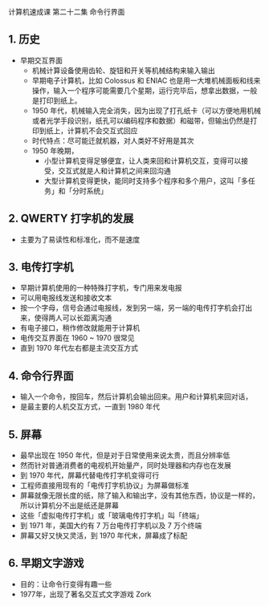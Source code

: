 计算机速成课 第二十二集 命令行界面


## 1. 历史
- 早期交互界面
    - 机械计算设备使用齿轮、旋钮和开关等机械结构来输入输出
    - 早期电子计算机，比如 Colossus 和 ENIAC 也是用一大堆机械面板和线来操作，输入一个程序可能需要几个星期，运行完毕后，想拿出数据，一般是打印到纸上。
    - 1950 年代，机械输入完全消失，因为出现了打孔纸卡（可以方便地用机械或者光学手段识别，纸孔可以编码程序和数据）和磁带，但输出仍然是打印到纸上，计算机不会交互式回应
    - 时代特点：尽可能迁就机器，对人类好不好用是其次
    - 1950 年晚期，
      - 小型计算机变得足够便宜，让人类来回和计算机交互，变得可以接受，交互式就是人和计算机之间来回沟通
      - 大型计算机变得更快，能同时支持多个程序和多个用户，这叫「多任务」和「分时系统」



## 2. QWERTY 打字机的发展
  - 主要为了易读性和标准化，而不是速度


## 3. 电传打字机
  - 早期计算机使用的一种特殊打字机，专门用来发电报
  - 可以用电报线发送和接收文本
  - 按一个字母，信号会通过电报线，发到另一端，另一端的电传打字机会打出来，使得两人可以长距离沟通
  - 有电子接口，稍作修改就能用于计算机
  - 电传交互界面在 1960 ~ 1970 很常见
  - 直到 1970 年代左右都是主流交互方式



## 4. 命令行界面
- 输入一个命令，按回车，然后计算机会输出回来。用户和计算机来回对话，
- 是最主要的人机交互方式，一直到 1980 年代


## 5. 屏幕
  - 最早出现在 1950 年代，但是对于日常使用来说太贵，而且分辨率低
  - 然而针对普通消费者的电视机开始量产，同时处理器和内存也在发展
  - 到 1970 年代，屏幕代替电传打字机变得可行
  - 工程师直接用现有的「电传打字机协议」为屏幕做标准
  - 屏幕就像无限长度的纸，除了输入和输出字，没有其他东西，协议是一样的，所以计算机分不出是纸还是屏幕
  - 这些「虚拟电传打字机」或「玻璃电传打字机」叫「终端」
  - 到 1971 年，美国大约有 7 万台电传打字机以及 7 万个终端
  - 屏幕又好又快又灵活，到 1970 年代末，屏幕成了标配


## 6. 早期文字游戏
  - 目的：让命令行变得有趣一些
  - 1977年，出现了著名交互式文字游戏 Zork

